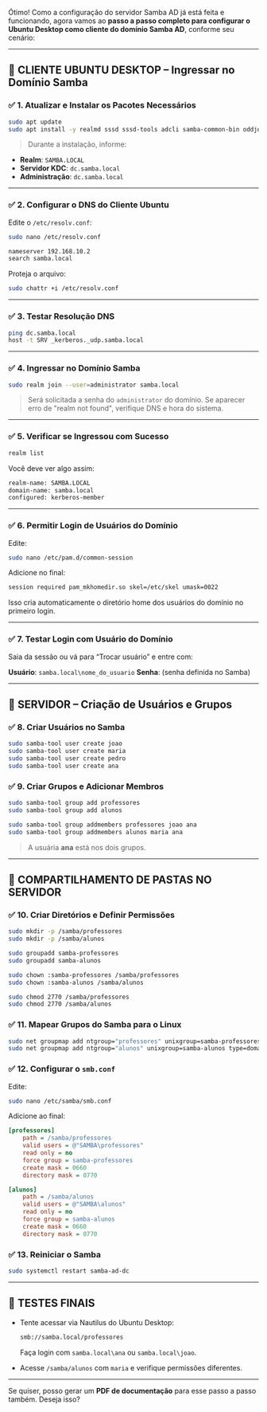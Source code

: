 Ótimo! Como a configuração do servidor Samba AD já está feita e funcionando, agora vamos ao **passo a passo completo para configurar o Ubuntu Desktop como cliente do domínio Samba AD**, conforme seu cenário:

---

## 🧷 **CLIENTE UBUNTU DESKTOP – Ingressar no Domínio Samba**

### ✅ 1. **Atualizar e Instalar os Pacotes Necessários**

```bash
sudo apt update
sudo apt install -y realmd sssd sssd-tools adcli samba-common-bin oddjob oddjob-mkhomedir packagekit krb5-user libnss-sss libpam-sss
```

> Durante a instalação, informe:

* **Realm**: `SAMBA.LOCAL`
* **Servidor KDC**: `dc.samba.local`
* **Administração**: `dc.samba.local`

---

### ✅ 2. **Configurar o DNS do Cliente Ubuntu**

Edite o `/etc/resolv.conf`:

```bash
sudo nano /etc/resolv.conf
```

```txt
nameserver 192.168.10.2
search samba.local
```

Proteja o arquivo:

```bash
sudo chattr +i /etc/resolv.conf
```

---

### ✅ 3. **Testar Resolução DNS**

```bash
ping dc.samba.local
host -t SRV _kerberos._udp.samba.local
```

---

### ✅ 4. **Ingressar no Domínio Samba**

```bash
sudo realm join --user=administrator samba.local
```

> Será solicitada a senha do `administrator` do domínio.
> Se aparecer erro de "realm not found", verifique DNS e hora do sistema.

---

### ✅ 5. **Verificar se Ingressou com Sucesso**

```bash
realm list
```

Você deve ver algo assim:

```txt
realm-name: SAMBA.LOCAL
domain-name: samba.local
configured: kerberos-member
```

---

### ✅ 6. **Permitir Login de Usuários do Domínio**

Edite:

```bash
sudo nano /etc/pam.d/common-session
```

Adicione no final:

```txt
session required pam_mkhomedir.so skel=/etc/skel umask=0022
```

Isso cria automaticamente o diretório home dos usuários do domínio no primeiro login.

---

### ✅ 7. **Testar Login com Usuário do Domínio**

Saia da sessão ou vá para “Trocar usuário” e entre com:

**Usuário**: `samba.local\nome_do_usuario`
**Senha**: (senha definida no Samba)

---

## 👥 **SERVIDOR – Criação de Usuários e Grupos**

### ✅ 8. **Criar Usuários no Samba**

```bash
sudo samba-tool user create joao
sudo samba-tool user create maria
sudo samba-tool user create pedro
sudo samba-tool user create ana
```

### ✅ 9. **Criar Grupos e Adicionar Membros**

```bash
sudo samba-tool group add professores
sudo samba-tool group add alunos

sudo samba-tool group addmembers professores joao ana
sudo samba-tool group addmembers alunos maria ana
```

> A usuária **ana** está nos dois grupos.

---

## 📁 **COMPARTILHAMENTO DE PASTAS NO SERVIDOR**

### ✅ 10. **Criar Diretórios e Definir Permissões**

```bash
sudo mkdir -p /samba/professores
sudo mkdir -p /samba/alunos

sudo groupadd samba-professores
sudo groupadd samba-alunos

sudo chown :samba-professores /samba/professores
sudo chown :samba-alunos /samba/alunos

sudo chmod 2770 /samba/professores
sudo chmod 2770 /samba/alunos
```

### ✅ 11. **Mapear Grupos do Samba para o Linux**

```bash
sudo net groupmap add ntgroup="professores" unixgroup=samba-professores type=domain
sudo net groupmap add ntgroup="alunos" unixgroup=samba-alunos type=domain
```

### ✅ 12. **Configurar o `smb.conf`**

Edite:

```bash
sudo nano /etc/samba/smb.conf
```

Adicione ao final:

```ini
[professores]
    path = /samba/professores
    valid users = @"SAMBA\professores"
    read only = no
    force group = samba-professores
    create mask = 0660
    directory mask = 0770

[alunos]
    path = /samba/alunos
    valid users = @"SAMBA\alunos"
    read only = no
    force group = samba-alunos
    create mask = 0660
    directory mask = 0770
```

### ✅ 13. **Reiniciar o Samba**

```bash
sudo systemctl restart samba-ad-dc
```

---

## 🧪 **TESTES FINAIS**

* Tente acessar via Nautilus do Ubuntu Desktop:

  ```bash
  smb://samba.local/professores
  ```

  Faça login com `samba.local\ana` ou `samba.local\joao`.

* Acesse `/samba/alunos` com `maria` e verifique permissões diferentes.

---

Se quiser, posso gerar um **PDF de documentação** para esse passo a passo também. Deseja isso?
